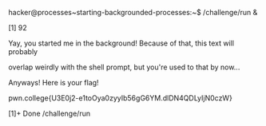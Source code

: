 hacker@processes~starting-backgrounded-processes:~$ /challenge/run &

[1] 92



Yay, you started me in the background! Because of that, this text will probably

overlap weirdly with the shell prompt, but you're used to that by now...


Anyways! Here is your flag!

pwn.college{U3E0j2-e1toOya0zyyIb56gG6YM.dlDN4QDLyIjN0czW}

[1]+  Done                    /challenge/run
